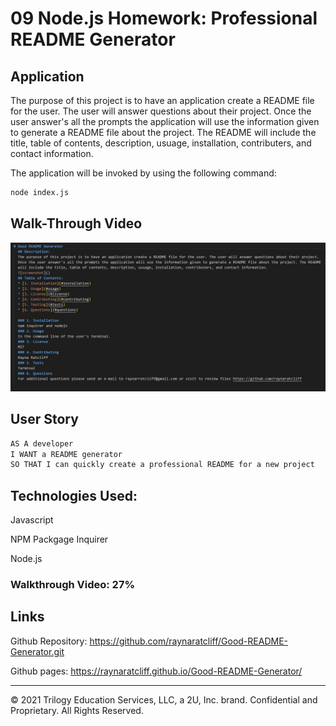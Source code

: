 # 09 Node.js Homework: Professional README Generator

## Application 

The purpose of this project is to have an application create a README file for the user. The user will answer questions about their project. Once the user answer's all the prompts the application will use the information given to generate a README file about the project. The README will include the title, table of contents, description, usuage, installation, contributers, and contact information.  

The application will be invoked by using the following command:

```bash
node index.js
```


## Walk-Through Video 

[![Watch the video](Develop/Assets/Good-README-generated.JPG)](https://www.youtube.com/watch?v=ou15dMtKq0I)

## User Story

```md
AS A developer
I WANT a README generator
SO THAT I can quickly create a professional README for a new project
```

## Technologies Used:
Javascript 

NPM Packgage Inquirer 

Node.js


### Walkthrough Video: 27%


## Links 

Github Repository: https://github.com/raynaratcliff/Good-README-Generator.git

Github pages: https://raynaratcliff.github.io/Good-README-Generator/

---

© 2021 Trilogy Education Services, LLC, a 2U, Inc. brand. Confidential and Proprietary. All Rights Reserved.
